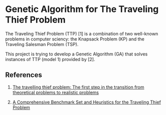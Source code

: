 # Genetic Algorithm for The Traveling Thief Problem
The Traveling Thief Problem (TTP) [1] is a combination of two well-known problems in
computer sciency: the Knapsack Problem (KP) and the Traveling Salesman Problem (TSP).

This project is trying to develop a Genetic Algorithm (GA) that solves instances of TTP (model 1) provided by [2].

## References
1. [The travelling thief problem: The first step in the transition from theoretical problems to realistic problems](http://ieeexplore.ieee.org/xpl/login.jsp?tp=&arnumber=6557681&url=http%3A%2F%2Fieeexplore.ieee.org%2Fxpls%2Fabs_all.jsp%3Farnumber%3D6557681)

2. [A Comprehensive Benchmark Set and Heuristics for the Traveling Thief Problem](http://cs.adelaide.edu.au/~optlog/research/2014gecco-ttp.pdf)
